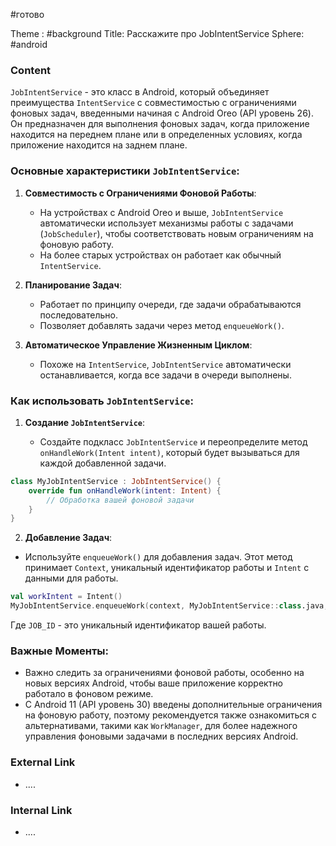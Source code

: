 #готово 

Theme : #background 
Title: Расскажите про JobIntentService
Sphere: #android 

### Content

`JobIntentService` - это класс в Android, который объединяет преимущества `IntentService` с совместимостью с ограничениями фоновых задач, введенными начиная с Android Oreo (API уровень 26). Он предназначен для выполнения фоновых задач, когда приложение находится на переднем плане или в определенных условиях, когда приложение находится на заднем плане.

### Основные характеристики `JobIntentService`:

1. **Совместимость с Ограничениями Фоновой Работы**:
    
    - На устройствах с Android Oreo и выше, `JobIntentService` автоматически использует механизмы работы с задачами (`JobScheduler`), чтобы соответствовать новым ограничениям на фоновую работу.
    - На более старых устройствах он работает как обычный `IntentService`.
2. **Планирование Задач**:
    
    - Работает по принципу очереди, где задачи обрабатываются последовательно.
    - Позволяет добавлять задачи через метод `enqueueWork()`.
3. **Автоматическое Управление Жизненным Циклом**:
    
    - Похоже на `IntentService`, `JobIntentService` автоматически останавливается, когда все задачи в очереди выполнены.

### Как использовать `JobIntentService`:

1. **Создание `JobIntentService`**:
    
    - Создайте подкласс `JobIntentService` и переопределите метод `onHandleWork(Intent intent)`, который будет вызываться для каждой добавленной задачи.

```kotlin
class MyJobIntentService : JobIntentService() {
    override fun onHandleWork(intent: Intent) {
        // Обработка вашей фоновой задачи
    }
}

```

2. **Добавление Задач**:

- Используйте `enqueueWork()` для добавления задач. Этот метод принимает `Context`, уникальный идентификатор работы и `Intent` с данными для работы.
```kotlin
val workIntent = Intent()
MyJobIntentService.enqueueWork(context, MyJobIntentService::class.java, JOB_ID, workIntent)

```
Где `JOB_ID` - это уникальный идентификатор вашей работы.

### Важные Моменты:

- Важно следить за ограничениями фоновой работы, особенно на новых версиях Android, чтобы ваше приложение корректно работало в фоновом режиме.
- С Android 11 (API уровень 30) введены дополнительные ограничения на фоновую работу, поэтому рекомендуется также ознакомиться с альтернативами, такими как `WorkManager`, для более надежного управления фоновыми задачами в последних версиях Android.

### External Link

- ....

### Internal Link

- ....